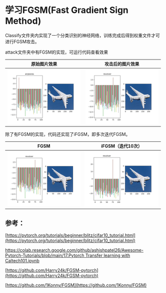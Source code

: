 # 学习FGSM(Fast Gradient Sign Method)

Classify文件夹内实现了一个分类识别的神经网络，训练完成后得到权重文件才可进行FGSM攻击。

attack文件夹中有FGSM的实现，可运行代码查看效果

原始图片效果          |  攻击后的图片效果
:-------------------------:|:-------------------------:
![](img/before.svg)  |![](img/after.svg)

除了有FGSM的实现，代码还实现了iFGSM，即多次迭代FGSM。

FGSM          |  iFGSM（迭代10次）
:-------------------------:|:-------------------------:
![](img/after.svg)  |![](img/iter_after.svg)


## 参考：

[https://pytorch.org/tutorials/beginner/blitz/cifar10_tutorial.html](https://pytorch.org/tutorials/beginner/blitz/cifar10_tutorial.html)

[https://colab.research.google.com/github/ashishpatel26/Awesome-Pytorch-Tutorials/blob/main/17.Pytorch Transfer learning with Caltech101.ipynb](https://colab.research.google.com/github/ashishpatel26/Awesome-Pytorch-Tutorials/blob/main/17.Pytorch%20Transfer%20learning%20with%20Caltech101.ipynb)

[https://github.com/Harry24k/FGSM-pytorch](https://github.com/Harry24k/FGSM-pytorch)

[https://github.com/1Konny/FGSM](https://github.com/1Konny/FGSM)


